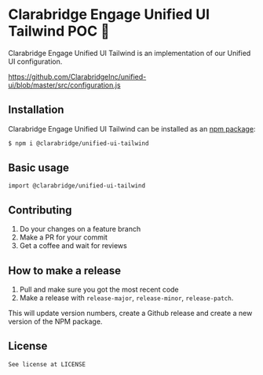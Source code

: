 # Clarabridge Engage Unified UI Tailwind POC  🚧

Clarabridge Engage Unified UI Tailwind is an implementation of our Unified UI configuration.

https://github.com/ClarabridgeInc/unified-ui/blob/master/src/configuration.js

## Installation

Clarabridge Engage Unified UI Tailwind can be installed as an [npm package](https://www.npmjs.com/package/@clarabridge/xxxxx):

```bash
$ npm i @clarabridge/unified-ui-tailwind
```

## Basic usage

`import @clarabridge/unified-ui-tailwind`

## Contributing

1. Do your changes on a feature branch
2. Make a PR for your commit
3. Get a coffee and wait for reviews

## How to make a release

1. Pull and make sure you got the most recent code
2. Make a release with `release-major`, `release-minor`, `release-patch`.

This will update version numbers, create a Github release and create a new version of the NPM package.

## License
````
See license at LICENSE
